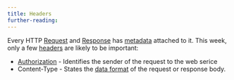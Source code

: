 ```yaml
---
title: Headers
further-reading:
---
```



Every HTTP [Request](/request) and [Response](/response) has
[metadata](/metadata) attached to it. This week, only a few [
headers](https://en.wikipedia.org/wiki/List_of_HTTP_headers#Request_Headers) are
likely to be important:
* [Authorization](/authorization) - Identifies the sender of the request to the web serice
* Content-Type - States the [data format](/data-format) of the request or
  response body.
